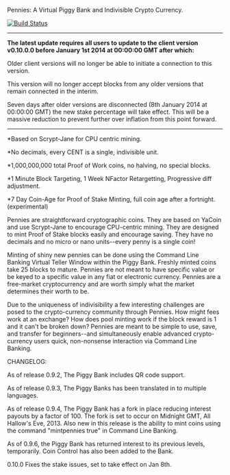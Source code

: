 Pennies: A Virtual Piggy Bank and Indivisible Crypto Currency. 

[![Build Status](https://travis-ci.org/RazorLove/pennies.png?branch=master)](https://travis-ci.org/RazorLove/pennies)

*****

**The latest update requires all users to update to the client version v0.10.0.0
before January 1st 2014 at 00:00:00 GMT after which:**

Older client versions will no longer be able to initiate a connection to
this version.

This version will no longer accept blocks from any older versions that
remain connected in the interim.

Seven days after older versions are disconnected (8th January 2014 at
00:00:00 GMT) the new stake percentage will take effect. This will be a
massive reduction to prevent further over inflation from this point
forward.

*****

*Based on Scrypt-Jane for CPU centric mining.

*No decimals, every CENT is a single, indivisible unit.

*1,000,000,000 total Proof of Work coins, no halving, no special blocks.

*1 Minute Block Targeting, 1 Week NFactor Retargetting, Progressive diff adjustment.

*7 Day Coin-Age for Proof of Stake Minting, full coin age after a fortnight. (experimental)

Pennies are straightforward cryptographic coins. They are based on YaCoin and use
Scrypt-Jane to encourage CPU-centric mining. They are designed to mint Proof of 
Stake blocks easily and encourage saving. They have no decimals and no micro or nano
units--every penny is a single coin! 

Minting of shiny new pennies can be done using the Command Line Banking Virtual 
Teller Window within the Piggy Bank. Freshly minted coins take 25 blocks to mature.
Pennies are not meant to have specific value or be keyed to a specific value in any
fiat or electronic currency. Pennies are a free-market cryptocurrency and are worth
simply what the market determines their worth to be. 

Due to the uniqueness of indivisibility a few interesting challenges are posed to the 
crypto-currency community through Pennies. How might fees work at an exchange? How does
pool minting work if the block reward is 1 and it can't be broken down? Pennies are meant
to be simple to use, save, and transfer for beginners--and simultaneously enable advanced 
crypto-currency users quick, non-nonsense interaction via Command Line Banking.

CHANGELOG:

As of release 0.9.2, The Piggy Bank includes QR code support.

As of release 0.9.3, The Piggy Banks has been translated in to multiple languages.

As of release 0.9.4, The Piggy Bank has a fork in place reducing interest payouts by a factor of 100.
The fork is set to occur on Midnight GMT, All Hallow's Eve, 2013. Also new in this release is the 
ability to mint coins using the command "mintpennies true" in Command Line Banking.

As of 0.9.6, the Piggy Bank has returned interest to its previous levels, temporarily. Coin Control
has also been added to the Bank.

0.10.0 Fixes the stake issues, set to take effect on Jan 8th.
